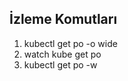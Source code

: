 İzleme Komutları
------------------------

1) kubectl get po -o wide
2) watch kube get po 
3) kubectl get po -w